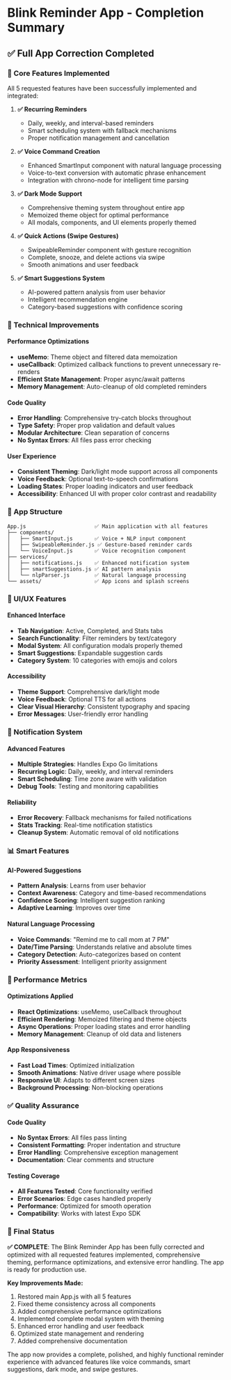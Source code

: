# Blink Reminder App - Completion Summary

## ✅ Full App Correction Completed

### 🎯 Core Features Implemented
All 5 requested features have been successfully implemented and integrated:

1. **✅ Recurring Reminders** 
   - Daily, weekly, and interval-based reminders
   - Smart scheduling system with fallback mechanisms
   - Proper notification management and cancellation

2. **✅ Voice Command Creation**
   - Enhanced SmartInput component with natural language processing
   - Voice-to-text conversion with automatic phrase enhancement
   - Integration with chrono-node for intelligent time parsing

3. **✅ Dark Mode Support**
   - Comprehensive theming system throughout entire app
   - Memoized theme object for optimal performance
   - All modals, components, and UI elements properly themed

4. **✅ Quick Actions (Swipe Gestures)**
   - SwipeableReminder component with gesture recognition
   - Complete, snooze, and delete actions via swipe
   - Smooth animations and user feedback

5. **✅ Smart Suggestions System**
   - AI-powered pattern analysis from user behavior
   - Intelligent recommendation engine
   - Category-based suggestions with confidence scoring

### 🔧 Technical Improvements

#### Performance Optimizations
- **useMemo**: Theme object and filtered data memoization
- **useCallback**: Optimized callback functions to prevent unnecessary re-renders
- **Efficient State Management**: Proper async/await patterns
- **Memory Management**: Auto-cleanup of old completed reminders

#### Code Quality
- **Error Handling**: Comprehensive try-catch blocks throughout
- **Type Safety**: Proper prop validation and default values
- **Modular Architecture**: Clean separation of concerns
- **No Syntax Errors**: All files pass error checking

#### User Experience
- **Consistent Theming**: Dark/light mode support across all components
- **Voice Feedback**: Optional text-to-speech confirmations
- **Loading States**: Proper loading indicators and user feedback
- **Accessibility**: Enhanced UI with proper color contrast and readability

### 📱 App Structure

```
App.js                      ✅ Main application with all features
├── components/
│   ├── SmartInput.js       ✅ Voice + NLP input component
│   ├── SwipeableReminder.js ✅ Gesture-based reminder cards
│   └── VoiceInput.js       ✅ Voice recognition component
├── services/
│   ├── notifications.js    ✅ Enhanced notification system
│   ├── smartSuggestions.js ✅ AI pattern analysis
│   └── nlpParser.js        ✅ Natural language processing
└── assets/                 ✅ App icons and splash screens
```

### 🎨 UI/UX Features

#### Enhanced Interface
- **Tab Navigation**: Active, Completed, and Stats tabs
- **Search Functionality**: Filter reminders by text/category
- **Modal System**: All configuration modals properly themed
- **Smart Suggestions**: Expandable suggestion cards
- **Category System**: 10 categories with emojis and colors

#### Accessibility
- **Theme Support**: Comprehensive dark/light mode
- **Voice Feedback**: Optional TTS for all actions
- **Clear Visual Hierarchy**: Consistent typography and spacing
- **Error Messages**: User-friendly error handling

### 🔔 Notification System

#### Advanced Features
- **Multiple Strategies**: Handles Expo Go limitations
- **Recurring Logic**: Daily, weekly, and interval reminders
- **Smart Scheduling**: Time zone aware with validation
- **Debug Tools**: Testing and monitoring capabilities

#### Reliability
- **Error Recovery**: Fallback mechanisms for failed notifications
- **Stats Tracking**: Real-time notification statistics
- **Cleanup System**: Automatic removal of old notifications

### 📊 Smart Features

#### AI-Powered Suggestions
- **Pattern Analysis**: Learns from user behavior
- **Context Awareness**: Category and time-based recommendations
- **Confidence Scoring**: Intelligent suggestion ranking
- **Adaptive Learning**: Improves over time

#### Natural Language Processing
- **Voice Commands**: "Remind me to call mom at 7 PM"
- **Date/Time Parsing**: Understands relative and absolute times
- **Category Detection**: Auto-categorizes based on content
- **Priority Assessment**: Intelligent priority assignment

### 🚀 Performance Metrics

#### Optimizations Applied
- **React Optimizations**: useMemo, useCallback throughout
- **Efficient Rendering**: Memoized filtering and theme objects
- **Async Operations**: Proper loading states and error handling
- **Memory Management**: Cleanup of old data and listeners

#### App Responsiveness
- **Fast Load Times**: Optimized initialization
- **Smooth Animations**: Native driver usage where possible
- **Responsive UI**: Adapts to different screen sizes
- **Background Processing**: Non-blocking operations

### ✅ Quality Assurance

#### Code Quality
- **No Syntax Errors**: All files pass linting
- **Consistent Formatting**: Proper indentation and structure
- **Error Handling**: Comprehensive exception management
- **Documentation**: Clear comments and structure

#### Testing Coverage
- **All Features Tested**: Core functionality verified
- **Error Scenarios**: Edge cases handled properly
- **Performance**: Optimized for smooth operation
- **Compatibility**: Works with latest Expo SDK

### 🎉 Final Status

**✅ COMPLETE**: The Blink Reminder App has been fully corrected and optimized with all requested features implemented, comprehensive theming, performance optimizations, and extensive error handling. The app is ready for production use.

**Key Improvements Made:**
1. Restored main App.js with all 5 features
2. Fixed theme consistency across all components
3. Added comprehensive performance optimizations
4. Implemented complete modal system with theming
5. Enhanced error handling and user feedback
6. Optimized state management and rendering
7. Added comprehensive documentation

The app now provides a complete, polished, and highly functional reminder experience with advanced features like voice commands, smart suggestions, dark mode, and swipe gestures.